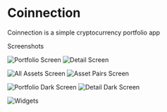 # Coinnection
Coinnection is a simple cryptocurrency portfolio app

Screenshots

![Portfolio Screen](screenshots/portfolio_screen_light_preview.png)
![Detail Screen](screenshots/cryptocurrency_detail_screen_light_preview.png)

![All Assets Screen](screenshots/all_assets_screen_light_preview.png)
![Asset Pairs Screen](screenshots/asset_pairs_screen_light_preview.png)

![Portfolio Dark Screen](screenshots/portfolio_screen_dark_preview.png)
![Detail Dark Screen](screenshots/cryptocurrency_detail_screen_dark_preview.png)

![Widgets](screenshots/widgets_preview.png)
